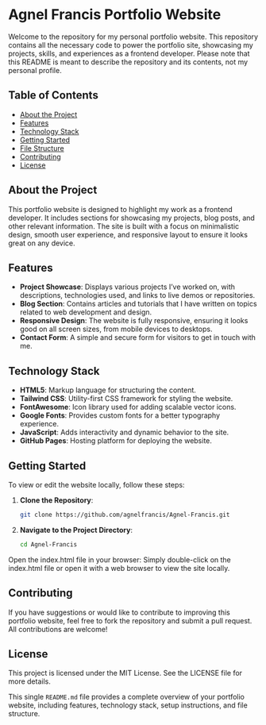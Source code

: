 # Agnel Francis Portfolio Website

Welcome to the repository for my personal portfolio website. This repository contains all the necessary code to power the portfolio site, showcasing my projects, skills, and experiences as a frontend developer. Please note that this README is meant to describe the repository and its contents, not my personal profile.

## Table of Contents

- [About the Project](#about-the-project)
- [Features](#features)
- [Technology Stack](#technology-stack)
- [Getting Started](#getting-started)
- [File Structure](#file-structure)
- [Contributing](#contributing)
- [License](#license)

## About the Project

This portfolio website is designed to highlight my work as a frontend developer. It includes sections for showcasing my projects, blog posts, and other relevant information. The site is built with a focus on minimalistic design, smooth user experience, and responsive layout to ensure it looks great on any device.

## Features

- **Project Showcase**: Displays various projects I’ve worked on, with descriptions, technologies used, and links to live demos or repositories.
- **Blog Section**: Contains articles and tutorials that I have written on topics related to web development and design.
- **Responsive Design**: The website is fully responsive, ensuring it looks good on all screen sizes, from mobile devices to desktops.
- **Contact Form**: A simple and secure form for visitors to get in touch with me.

## Technology Stack

- **HTML5**: Markup language for structuring the content.
- **Tailwind CSS**: Utility-first CSS framework for styling the website.
- **FontAwesome**: Icon library used for adding scalable vector icons.
- **Google Fonts**: Provides custom fonts for a better typography experience.
- **JavaScript**: Adds interactivity and dynamic behavior to the site.
- **GitHub Pages**: Hosting platform for deploying the website.

## Getting Started

To view or edit the website locally, follow these steps:

1. **Clone the Repository**:
   ```bash
   git clone https://github.com/agnelfrancis/Agnel-Francis.git
   
2. **Navigate to the Project Directory**:
   ```bash
   cd Agnel-Francis
Open the index.html file in your browser: Simply double-click on the index.html file or open it with a web browser to view the site locally.


## Contributing

If you have suggestions or would like to contribute to improving this portfolio website, feel free to fork the repository and submit a pull request. All contributions are welcome!

## License
This project is licensed under the MIT License. See the LICENSE file for more details.

This single `README.md` file provides a complete overview of your portfolio website, including features, technology stack, setup instructions, and file structure.
